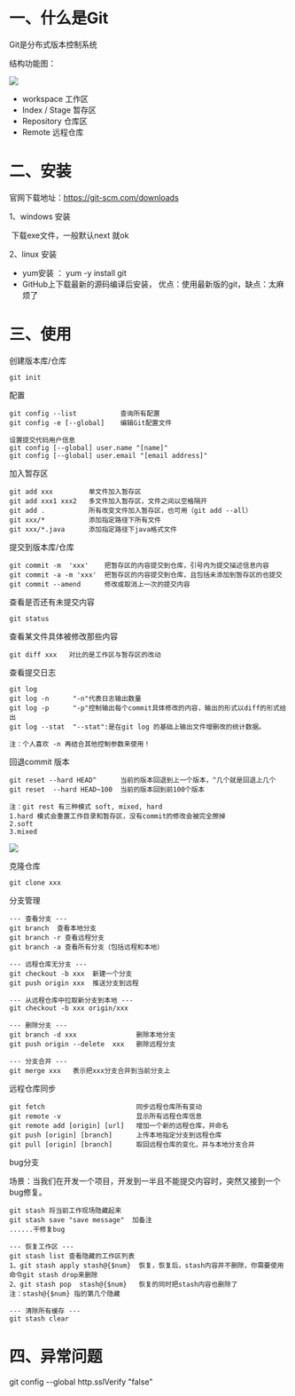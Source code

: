# 一、什么是Git

Git是分布式版本控制系统

结构功能图：

![](../image/git/git.jpg)

- workspace	工作区
- Index / Stage  暂存区
- Repository 仓库区
- Remote 远程仓库

# 二、安装

官网下载地址：https://git-scm.com/downloads

1、windows 安装

​	下载exe文件，一般默认next 就ok

2、linux 安装

- yum安装 ： yum -y install git
- GitHub上下载最新的源码编译后安装， 优点：使用最新版的git，缺点：太麻烦了

# 三、使用

创建版本库/仓库

```
git init
```

配置

```
git config --list  			查询所有配置
git config -e [--global] 	编辑Git配置文件

设置提交代码用户信息
git config [--global] user.name "[name]" 			
git config [--global] user.email "[email address]"
```

加入暂存区

```
git add xxx   		单文件加入暂存区
git add xxx1 xxx2 	多文件加入暂存区，文件之间以空格隔开
git add .     		所有改变文件加入暂存区，也可用（git add --all）
git xxx/*			添加指定路径下所有文件
git xxx/*.java    	添加指定路径下java格式文件
```

提交到版本库/仓库

``` 
git commit -m  'xxx'  	把暂存区的内容提交到仓库，引号内为提交描述信息内容
git commit -a -m 'xxx'  把暂存区的内容提交到仓库，且包括未添加到暂存区的也提交
git commit --amend  	修改或取消上一次的提交内容
```

查看是否还有未提交内容

```
git status
```

查看某文件具体被修改那些内容

```
git diff xxx   对比的是工作区与暂存区的改动
```

查看提交日志

```
git log 
git log -n 		"-n"代表日志输出数量
git log -p		"-p"控制输出每个commit具体修改的内容，输出的形式以diff的形式给出
git log --stat 	"--stat":是在git log 的基础上输出文件增删改的统计数据。

注：个人喜欢 -n 再结合其他控制参数来使用！
```

回退commit 版本

```
git reset --hard HEAD^    	当前的版本回退到上一个版本，^几个就是回退上几个
git reset  --hard HEAD~100 	当前的版本回到前100个版本

注：git rest 有三种模式 soft, mixed, hard
1.hard 模式会重置工作目录和暂存区，没有commit的修改会被完全擦掉
2.soft 
3.mixed
```

![](../image/git/git_reset.png)

克隆仓库

```
git clone xxx 
```

分支管理

```
--- 查看分支 ---
git branch 	查看本地分支
git branch -r 查看远程分支
git branch -a 查看所有分支（包括远程和本地）

--- 远程仓库无分支 ---
git checkout -b xxx  新建一个分支
git push origin xxx  推送分支到远程

--- 从远程仓库中拉取新分支到本地 --- 
git checkout -b xxx origin/xxx  

--- 删除分支 ---
git branch -d xxx 			  	删除本地分支
git push origin --delete  xxx	删除远程分支

--- 分支合并 ---
git merge xxx 	表示把xxx分支合并到当前分支上
```

远程仓库同步

```
git fetch  						同步远程仓库所有变动
git remote -v 					显示所有远程仓库信息
git remote add [origin] [url]  	增加一个新的远程仓库，并命名
git push [origin] [branch]		上传本地指定分支到远程仓库
git pull [origin] [branch] 		取回远程仓库的变化，并与本地分支合并
```

bug分支

场景：当我们在开发一个项目，开发到一半且不能提交内容时，突然又接到一个bug修复。

```
git stash 将当前工作现场隐藏起来
git stash save "save message"  加备注
......干修复bug

--- 恢复工作区 ---
git stash list 查看隐藏的工作区列表
1、git stash apply stash@{$num}	恢复，恢复后，stash内容并不删除，你需要使用命令git stash drop来删除
2、git stash pop  stash@{$num}	恢复的同时把stash内容也删除了
注：stash@{$num} 指的第几个隐藏

--- 清除所有缓存 ---
git stash clear
```

# 四、异常问题

git config --global http.sslVerify "false"
